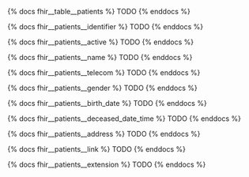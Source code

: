 {% docs fhir__table__patients %}
TODO
{% enddocs %}

{% docs fhir__patients__identifier %}
TODO
{% enddocs %}

{% docs fhir__patients__active %}
TODO
{% enddocs %}

{% docs fhir__patients__name %}
TODO
{% enddocs %}

{% docs fhir__patients__telecom %}
TODO
{% enddocs %}

{% docs fhir__patients__gender %}
TODO
{% enddocs %}

{% docs fhir__patients__birth_date %}
TODO
{% enddocs %}

{% docs fhir__patients__deceased_date_time %}
TODO
{% enddocs %}

{% docs fhir__patients__address %}
TODO
{% enddocs %}

{% docs fhir__patients__link %}
TODO
{% enddocs %}

{% docs fhir__patients__extension %}
TODO
{% enddocs %}
